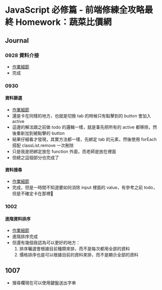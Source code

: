 # JavaScript 必修篇 - 前端修練全攻略最終 Homework：蔬菜比價網

## Journal

### 0928 資料介接

 - [作業細節](https://hackmd.io/@w4wBc9wkR4CvPsIeEWiLbg/S1XivuMAu/%2FQpqZIiuoQbKqGmFAYZ7oHw)
 - 完成

### 0930

#### 資料篩選

 - [作業細節](https://hackmd.io/@w4wBc9wkR4CvPsIeEWiLbg/S1XivuMAu/%2FUDrIpNeZRz6Zax_Mt384uQ)
 - 還是卡在同樣的地方，也就是切換 tab 的時候只有點擊到的 button 會加入 active
 - 這邊的解法跟之前做 todo 的邏輯一樣，就是事先把所有的 active 都移除，然後重新加到被點擊的 button
 - 結果仔細看才發現，其實方法都一樣，先綁定 tab 的元素，然後使用 forEach 搭配 classList.remove 一次刪除
 - 只是我是把綁定放在 function 外面，而老師是放在裡面
 - 但總之這個部分也完成了

#### 資料搜尋

 - [作業細節](https://hackmd.io/@w4wBc9wkR4CvPsIeEWiLbg/S1XivuMAu/%2FqywznB85Q5qkhCcwyWTiGg)
 - 完成，但是一時間不知道要如何消除 input 裡面的 value，有參考之前 todo，但是不確定卡在那裡🫠

### 1002

#### 進階資料排序

 - [作業細節](https://hackmd.io/@w4wBc9wkR4CvPsIeEWiLbg/S1XivuMAu/%2FXuv_Ra75TCqFV2gk0vAMkg)
 - 進階排序完成
 - 但還有幾個我認為可以更好的地方：
   1. 排序曬選會根據目前種類來排，而不是每次都用全部的資料
	 2. 價格排序也是可以根據目前的資料來排，而不是顯示全部的資料

## 1007

 - 搜尋欄現在可以使用鍵盤送出字串